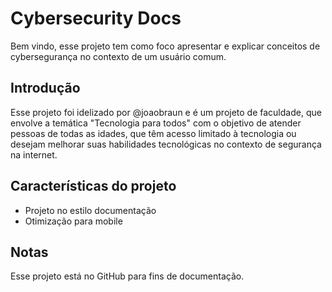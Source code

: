 # Cybersecurity Docs

Bem vindo, esse projeto tem como foco apresentar e explicar conceitos de cybersegurança no contexto de um usuário comum. 
## Introdução

Esse projeto foi idelizado por @joaobraun e é um projeto de faculdade, que envolve a temática "Tecnologia para todos" com o objetivo de atender pessoas de todas as idades, que têm acesso limitado à
tecnologia ou desejam melhorar suas habilidades tecnológicas no contexto de segurança na internet.

## Características do projeto

- Projeto no estilo documentação
- Otimização para mobile

## Notas

Esse projeto está no GitHub para fins de documentação.
